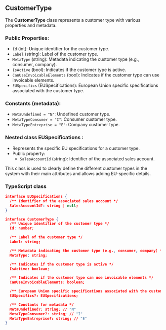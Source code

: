 ## CustomerType

The **CustomerType** class represents a customer type with various properties and metadata.

### Public Properties:
- `Id` (int): Unique identifier for the customer type.
- `Label` (string): Label of the customer type.
- `MetaType` (string): Metadata indicating the customer type (e.g., consumer, company).
- `IsActive` (bool): Indicates if the customer type is active.
- `CanUseInvoicableElements` (bool): Indicates if the customer type can use invoicable elements.
- `EUSpecifics` (EUSpecifications): European Union specific specifications associated with the customer type.

### Constants (metadata):
- `MetaUndefined = "N"`: Undefined customer type.
- `MetaTypeConsumer = "I"`: Consumer customer type.
- `MetaTypeEntreprise = "E"`: Company customer type.

### Nested class **EUSpecifications** :
- Represents the specific EU specifications for a customer type.
- Public property:
  - `SalesAccountId` (string): Identifier of the associated sales account.

This class is used to clearly define the different customer types in the system with their main attributes and allows adding EU-specific details.

### TypeScript class
```json
interface EUSpecifications {
  /** Identifier of the associated sales account */
  SalesAccountId?: string | null;
}

interface CustomerType {
  /** Unique identifier of the customer type */
  Id: number;

  /** Label of the customer type */
  Label: string;

  /** Metadata indicating the customer type (e.g., consumer, company) */
  MetaType: string;

  /** Indicates if the customer type is active */
  IsActive: boolean;

  /** Indicates if the customer type can use invoicable elements */
  CanUseInvoicableElements: boolean;

  /** European Union specific specifications associated with the customer type */
  EUSpecifics?: EUSpecifications;

  /** Constants for metadata */
  MetaUndefined?: string; // "N"
  MetaTypeConsumer?: string; // "I"
  MetaTypeEntreprise?: string; // "E"
}
```